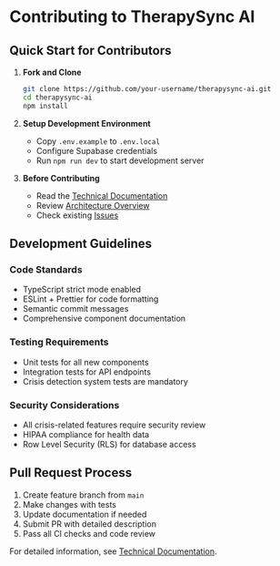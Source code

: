 # Contributing to TherapySync AI

## Quick Start for Contributors

1. **Fork and Clone**
   ```bash
   git clone https://github.com/your-username/therapysync-ai.git
   cd therapysync-ai
   npm install
   ```

2. **Setup Development Environment**
   - Copy `.env.example` to `.env.local`
   - Configure Supabase credentials
   - Run `npm run dev` to start development server

3. **Before Contributing**
   - Read the [Technical Documentation](./docs/README.md)
   - Review [Architecture Overview](./docs/architecture/README.md)
   - Check existing [Issues](https://github.com/your-org/therapysync-ai/issues)

## Development Guidelines

### Code Standards
- TypeScript strict mode enabled
- ESLint + Prettier for code formatting
- Semantic commit messages
- Comprehensive component documentation

### Testing Requirements
- Unit tests for all new components
- Integration tests for API endpoints
- Crisis detection system tests are mandatory

### Security Considerations
- All crisis-related features require security review
- HIPAA compliance for health data
- Row Level Security (RLS) for database access

## Pull Request Process

1. Create feature branch from `main`
2. Make changes with tests
3. Update documentation if needed
4. Submit PR with detailed description
5. Pass all CI checks and code review

For detailed information, see [Technical Documentation](./docs/README.md).